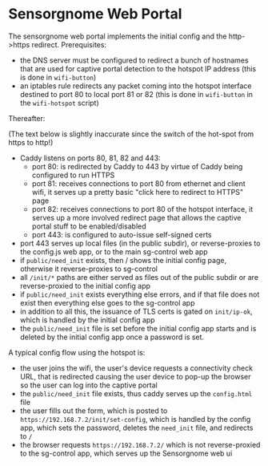 Sensorgnome Web Portal
=====================

The sensorgnome web portal implements the initial config and the http->https redirect.
Prerequisites:

- the DNS server must be configured to redirect a bunch of hostnames that are used for captive
  portal detection to the hotspot IP address (this is done in `wifi-button`)
- an iptables rule redirects any packet coming into the hotspot interface destined to port 80
  to local port 81 or 82 (this is done in `wifi-button` in the `wifi-hotspot` script)

Thereafter:

(The text below is slightly inaccurate since the switch of the hot-spot from https to http!)

- Caddy listens on ports 80, 81, 82 and 443:
  - port 80: is redirected by Caddy to 443 by virtue of Caddy being configured to run HTTPS
  - port 81: receives connections to port 80 from ethernet and client wifi,
    it serves up a pretty basic "click here to redirect to HTTPS" page
  - port 82: receives connections to port 80 of the hotspot interface,
    it serves up a more involved redirect page that allows the captive portal stuff to be
    enabled/disabled
  - port 443: is configured to auto-issue self-signed certs 
- port 443 serves up local files (in the public subdir), or reverse-proxies to the config.js
  web app, or to the main sg-control web app
- if `public/need_init` exists, then / shows the initial config page, otherwise it reverse-proxies
  to sg-control 
- all `/init/*` paths are either served as files out of the public subdir or are reverse-proxied to
  the initial config app
- if `public/need_init` exists everything else errors, and if that file does not exist then
  everything else goes to the sg-control app
- in addition to all this, the issuance of TLS certs is gated on `init/ip-ok`, which is handled
  by the initial config app
- the `public/need_init` file is set before the initial config app starts and is deleted by the
  initial config app once a password is set.

A typical config flow using the hotspot is:

- the user joins the wifi, the user's device requests a connectivity check URL, that is redirected
  causing the user device to pop-up the browser so the user can log into the captive portal
- the `public/need_init` file exists, thus caddy serves up the `config.html` file
- the user fills out the form, which is posted to `https://192.168.7.2/init/set-config`, which
  is handled by the config app, which sets the password, deletes the `need_init` file, and
  redirects to `/`
- the browser requests `https://192.168.7.2/` which is not reverse-proxied to the sg-control
  app, which serves up the Sensorgnome web ui

